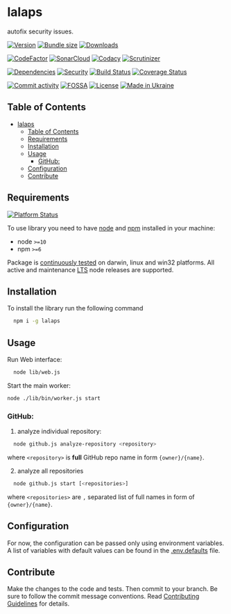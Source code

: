 # lalaps
autofix security issues.

[![Version][badge-vers]][npm]
[![Bundle size][npm-size-badge]][npm-size-url]
[![Downloads][npm-downloads-badge]][npm]

[![CodeFactor][codefactor-badge]][codefactor-url]
[![SonarCloud][sonarcloud-badge]][sonarcloud-url]
[![Codacy][codacy-badge]][codacy-url]
[![Scrutinizer][scrutinizer-badge]][scrutinizer-url]

[![Dependencies][badge-deps]][npm]
[![Security][snyk-badge]][snyk-url]
[![Build Status][tests-badge]][tests-url]
[![Coverage Status][badge-coverage]][url-coverage]

[![Commit activity][commit-activity-badge]][github]
[![FOSSA][fossa-badge]][fossa-url]
[![License][badge-lic]][github]
[![Made in Ukraine][ukr-badge]][ukr-link]


## Table of Contents
- [lalaps](#lalaps)
  - [Table of Contents](#table-of-contents)
  - [Requirements](#requirements)
  - [Installation](#installation)
  - [Usage](#usage)
    - [GitHub:](#github)
  - [Configuration](#configuration)
  - [Contribute](#contribute)

## Requirements
[![Platform Status][node-ver-test-badge]][node-ver-test-url]

To use library you need to have [node](https://nodejs.org) and [npm](https://www.npmjs.com) installed in your machine:

* node `>=10`
* npm `>=6`

Package is [continuously tested][node-ver-test-url] on darwin, linux and win32 platforms. All active and maintenance [LTS](https://nodejs.org/en/about/releases/) node releases are supported.

## Installation

To install the library run the following command

```bash
  npm i -g lalaps
```

## Usage

Run Web interface:
```bash
  node lib/web.js
```

Start the main worker:
```bash
node ./lib/bin/worker.js start
```

### GitHub: 
  1. analyze individual repository:

```bash
  node github.js analyze-repository <repository>
```

where `<repository>` is **full** GitHub repo name in form `{owner}/{name}`.

2. analyze all repositories
```bash
  node github.js start [<repositories>]
```

where `<repositories>` are `,` separated list of full names in form of `{owner}/{name}`.

## Configuration

For now, the configuration can be passed only using environment variables. A list of variables with default values can be found in the [.env.defaults](/.env.defaults) file.

## Contribute

Make the changes to the code and tests. Then commit to your branch. Be sure to follow the commit message conventions. Read [Contributing Guidelines](.github/CONTRIBUTING.md) for details.

[npm]: https://www.npmjs.com/package/lalaps
[github]: https://github.com/pustovitDmytro/lalaps
[coveralls]: https://coveralls.io/github/pustovitDmytro/lalaps?branch=master
[badge-deps]: https://img.shields.io/librariesio/release/npm/lalaps.svg
[badge-vers]: https://img.shields.io/npm/v/lalaps.svg
[badge-lic]: https://img.shields.io/github/license/pustovitDmytro/lalaps.svg
[badge-coverage]: https://coveralls.io/repos/github/pustovitDmytro/lalaps/badge.svg?branch=master
[url-coverage]: https://coveralls.io/github/pustovitDmytro/lalaps?branch=master

[snyk-badge]: https://snyk-widget.herokuapp.com/badge/npm/lalaps/badge.svg
[snyk-url]: https://snyk.io/advisor/npm-package/lalaps

[tests-badge]: https://img.shields.io/circleci/build/github/pustovitDmytro/lalaps
[tests-url]: https://app.circleci.com/pipelines/github/pustovitDmytro/lalaps

[codefactor-badge]: https://www.codefactor.io/repository/github/pustovitdmytro/lalaps/badge
[codefactor-url]: https://www.codefactor.io/repository/github/pustovitdmytro/lalaps

[commit-activity-badge]: https://img.shields.io/github/commit-activity/m/pustovitDmytro/lalaps

[scrutinizer-badge]: https://scrutinizer-ci.com/g/pustovitDmytro/lalaps/badges/quality-score.png?b=master
[scrutinizer-url]: https://scrutinizer-ci.com/g/pustovitDmytro/lalaps/?branch=master

[codacy-badge]: https://app.codacy.com/project/badge/Grade/2404d416834e4700961f4edb1c025b47
[codacy-url]: https://www.codacy.com/gh/pustovitDmytro/lalaps/dashboard?utm_source=github.com&amp;utm_medium=referral&amp;utm_content=pustovitDmytro/lalaps&amp;utm_campaign=Badge_Grade

[sonarcloud-badge]: https://sonarcloud.io/api/project_badges/measure?project=pustovitDmytro_lalaps&metric=alert_status
[sonarcloud-url]: https://sonarcloud.io/dashboard?id=pustovitDmytro_lalaps

[npm-downloads-badge]: https://img.shields.io/npm/dw/lalaps
[npm-size-badge]: https://img.shields.io/bundlephobia/min/lalaps
[npm-size-url]: https://bundlephobia.com/result?p=lalaps

[node-ver-test-badge]: https://github.com/pustovitDmytro/lalaps/actions/workflows/npt.yml/badge.svg?branch=master
[node-ver-test-url]: https://github.com/pustovitDmytro/lalaps/actions?query=workflow%3A%22Node.js+versions%22

[fossa-badge]: https://app.fossa.com/api/projects/custom%2B24828%2Flalaps.svg?type=shield
[fossa-url]: https://app.fossa.com/projects/custom%2B24828%2Flalaps?ref=badge_shield

[ukr-badge]: https://img.shields.io/badge/made_in-ukraine-ffd700.svg?labelColor=0057b7
[ukr-link]: https://war.ukraine.ua